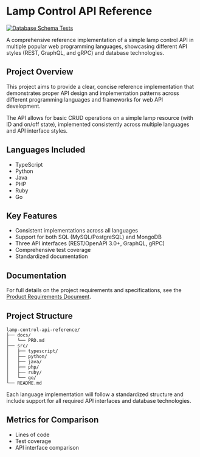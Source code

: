 # Lamp Control API Reference

[![Database Schema Tests](https://github.com/davideme/lamp-control-api-reference/actions/workflows/database-tests.yml/badge.svg)](https://github.com/davideme/lamp-control-api-reference/actions/workflows/database-tests.yml)

A comprehensive reference implementation of a simple lamp control API in multiple popular web programming languages, showcasing different API styles (REST, GraphQL, and gRPC) and database technologies.

## Project Overview

This project aims to provide a clear, concise reference implementation that demonstrates proper API design and implementation patterns across different programming languages and frameworks for web API development.

The API allows for basic CRUD operations on a simple lamp resource (with ID and on/off state), implemented consistently across multiple languages and API interface styles.

## Languages Included

- TypeScript
- Python
- Java
- PHP
- Ruby
- Go

## Key Features

- Consistent implementations across all languages
- Support for both SQL (MySQL/PostgreSQL) and MongoDB
- Three API interfaces (REST/OpenAPI 3.0+, GraphQL, gRPC)
- Comprehensive test coverage
- Standardized documentation

## Documentation

For full details on the project requirements and specifications, see the [Product Requirements Document](docs/PRD.md).

## Project Structure

```
lamp-control-api-reference/
├── docs/
│   └── PRD.md
├── src/
│   ├── typescript/
│   ├── python/
│   ├── java/
│   ├── php/
│   ├── ruby/
│   └── go/
└── README.md
```

Each language implementation will follow a standardized structure and include support for all required API interfaces and database technologies.

## Metrics for Comparison

- Lines of code
- Test coverage
- API interface comparison
